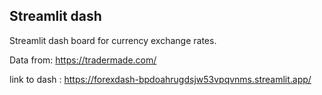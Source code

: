 ## Streamlit dash
Streamlit dash board for currency exchange rates.

Data from: [https://tradermade.com/ ](https://tradermade.com/docs/restful-api) 

link to dash : https://forexdash-bpdoahrugdsjw53vpqvnms.streamlit.app/
